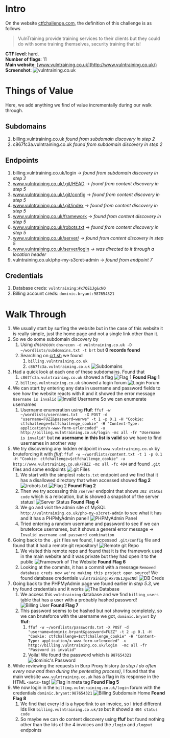 # Intro
On the website [ctfchallenge.com](https://ctfchallenge.com), the definition of this challenge is as follows
>VulnTraining provide training services to their clients but they could do with some training themselves, security training that is!

**CTF level**: hard.  
**Number of flags**: 11  
**Main website**: [www.vulntraining.co.uk](http://www.vulntraining.co.uk/)    
**Screenshot**:   ![vulntraining.co.uk](screenshots/ss1.png)
# Things of Value
Here, we add anything we find of value incrementally during our walk through.
## Subdomains
1. billing.vulntraining.co.uk *found from subdomain discovery in step 2*
2. c867fc3a.vulntraining.co.uk *found from subdomain discovery in step 2*
## Endpoints
1. billing.vulntraining.co.uk/login -> *found from subdomain discovery in step 2*
2. www.vulntraining.co.uk/.git/HEAD -> *found from content discovery in step 5*
3. www.vulntraining.co.uk/.git/config -> *found from content discovery in step 5*
4. www.vulntraining.co.uk/.git/index -> *found from content discovery in step 5*
5. www.vulntraining.co.uk/framework -> *found from content discovery in step 5*
6. www.vulntraining.co.uk/robots.txt -> *found from content discovery in step 5*
7. www.vulntraining.co.uk/server/ -> *found from content discovery in step 5*
8. www.vulntraining.co.uk/server/login -> *was directed to it through a location header*
9. vulntraining.co.uk/php-my-s3cret-admin -> *found from endpoint 7*
## Credentials
1. Database creds: `vulntraining:#x7QE1Jg&cNO`
2. Billing account creds: `dominic.bryant:987654321`

# Walk Through
1. We usually start by surfing the website but in the case of this website it is really simple, just the home page and not a single link other than it.
2. So we do some subdomain discovery by
	1. Using *dnsrecon*: `dnsrecon -d vulntraining.co.uk -D ~/wordlists/subdomains.txt -t brt` but **0 records found**
	2. Searching on [crt.sh](https://crt.sh/?q=vulntraining.co.uk) we found
		1. `billing.vulntraining.co.uk`
		2. `c867fc3a.vulntraining.co.uk`   ![Subdomains](screenshots/ss2.png) 
3. Had a quick look at each one of these subdomains. Found that
	1. `c867fc3a.vulntraining.co.uk` showed a flag   ![Flag 1](screenshots/ss3.png)       **Found Flag 1**
	3. `billing.vulntraining.co.uk` showed a login forum   ![Login Forum](screenshots/ss4.png)
4. We can start by entering any data in username and password fields to see how the website reacts with it and it showed the error message `Username is invalid`   ![Invalid Username](screenshots/ss5.png)   So we can enumerate usernames
	1. Username enumeration using **ffuf**: `ffuf -w ~/wordlists/usernames.txt   -X POST -d "username=FUZZ&password=werwe" -t 1 -p 0.1 -H "Cookie: ctfchallenge=$ctfchallenge_cookie" -H "Content-Type: application/x-www-form-urlencoded" -u http://billing.vulntraining.co.uk/login -mc all -fr "Username is invalid"` but **no username in this list is valid** so we have to find usernames in another way
5. We try discovering any hidden endpoint in `www.vulntraining.co.uk` by bruteforcing it with *ffuf*: `ffuf -w ~/wordlists/content.txt -t 1 -p 0.1  -H "Cookie: ctfchallenge=$ctfchallenge_cookie" -u http://www.vulntraining.co.uk/FUZZ -mc all -fc 404` and found `.git` files and some endpoints   ![.git Files](screenshots/ss6.png)
	1. We start with the simplest `robots.txt` endpoint and we find that it has a disallowed directory that when accessed showed **flag 2**   ![/robots.txt](screenshots/ss7.png)   ![Flag 2](screenshots/ss8.png)   **Found Flag 2**
	2. Then we try accessing this `/server` endpoint that shows `302 status code` which is a relocation, but is showed a snapshot of the server status!   ![Server Status](screenshots/ss9.png)   **Found Flag 4**
	3. We go and visit the admin site of MySQL `http://vulntraining.co.uk/php-my-s3cret-admin` to see what it has and it has a PHPMyAdmin panel!   ![PHPMyAdmin Panel](screenshots/ss10.png)
	4. Tried entering a random username and password to see if we can bruteforce usernames, but it shows a general error message -> `Invalid username and password combination`
6. Going back to the `.git` files we found, I accessed `.git/config` file and found that it had a remote git repository! ![Remote git Repo](screenshots/ss11.png)
	1. We visited this remote repo and found that it is the framework used in the main website and it was private but they had open it to the public   ![Framework of The Website](screenshots/ss13.png)   **Found Flag 6**
	2. Looking at the commits, it has a commit with a message `Removed database creds now we're making this project open source`! We found database credentials `vulntraining:#x7QE1Jg&cNO`!   ![DB Creds](screenshots/ss12.png)
7. Going back to the PHPMyAdmin page we found earlier in *step 5.3*, we try found credentials and it works   ![The Database](screenshots/ss14.png)  
	1. We access this `vulntraining` database and we find `billing_users` table that has a user with a probably hashed password!   ![Billing User](screenshots/ss15.png)  **Found Flag 7**
	2. This password seems to be hashed but not showing completely, so we can bruteforce with the username we got, `dominic.bryant` by **ffuf**:
		1. `ffuf -w ~/wordlists/passwords.txt -X POST -d "username=dominic.bryant&password=FUZZ" -t 2 -p 0.1 -H "Cookie: ctfchallenge=$ctfchallenge_cookie" -H "Content-Type: application/x-www-form-urlencoded" -u http://billing.vulntraining.co.uk/login  -mc all -fr "Password is invalid"`
		2. Voila! We found the password which is `987654321`   ![dominic's Password](screenshots/ss17.png)
8. While reviewing the requests in Burp Proxy history *(a step I do often every now and then during the pentesting process)*, I found that the main website `www.vulntraining.co.uk` has a flag in its response in the HTML `<meta>` tag!   ![Flag in meta tag](screenshots/ss16.png)  **Found Flag 5**
9. We now login in the `billing.vulntraining.co.uk/login` forum with the credentials `dominic.bryant:987654321`   ![Billing Subdomain Home](screenshots/ss18.png)   **Found Flag 8**
	1. We find that every Id is a hyperlink to an invoice, so I tried different Ids like `billing.vulntraining.co.uk/10` but it showd a `404 status code`
	2. So maybe we can do content discovery using **ffuf** but found nothing other than the Ids of the 4 invoices and the `/login` and `/logout` endpoints
